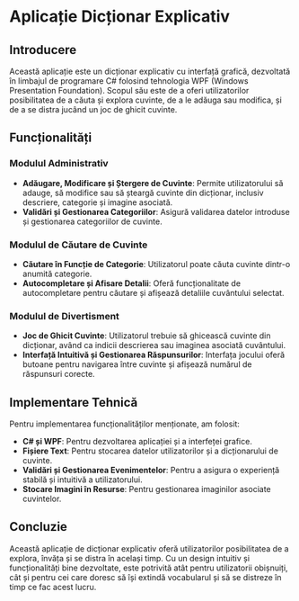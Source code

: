 # Aplicație Dicționar Explicativ

## Introducere

Această aplicație este un dicționar explicativ cu interfață grafică, dezvoltată în limbajul de programare C# folosind tehnologia WPF (Windows Presentation Foundation). Scopul său este de a oferi utilizatorilor posibilitatea de a căuta și explora cuvinte, de a le adăuga sau modifica, și de a se distra jucând un joc de ghicit cuvinte.

## Funcționalități

### Modulul Administrativ

- **Adăugare, Modificare și Ștergere de Cuvinte**: Permite utilizatorului să adauge, să modifice sau să șteargă cuvinte din dicționar, inclusiv descriere, categorie și imagine asociată.
- **Validări și Gestionarea Categoriilor**: Asigură validarea datelor introduse și gestionarea categoriilor de cuvinte.

### Modulul de Căutare de Cuvinte

- **Căutare în Funcție de Categorie**: Utilizatorul poate căuta cuvinte dintr-o anumită categorie.
- **Autocompletare și Afisare Detalii**: Oferă funcționalitate de autocompletare pentru căutare și afișează detaliile cuvântului selectat.

### Modulul de Divertisment

- **Joc de Ghicit Cuvinte**: Utilizatorul trebuie să ghicească cuvinte din dicționar, având ca indicii descrierea sau imaginea asociată cuvântului.
- **Interfață Intuitivă și Gestionarea Răspunsurilor**: Interfața jocului oferă butoane pentru navigarea între cuvinte și afișează numărul de răspunsuri corecte.

## Implementare Tehnică

Pentru implementarea funcționalităților menționate, am folosit:

- **C# și WPF**: Pentru dezvoltarea aplicației și a interfeței grafice.
- **Fișiere Text**: Pentru stocarea datelor utilizatorilor și a dicționarului de cuvinte.
- **Validări și Gestionarea Evenimentelor**: Pentru a asigura o experiență stabilă și intuitivă a utilizatorului.
- **Stocare Imagini în Resurse**: Pentru gestionarea imaginilor asociate cuvintelor.

## Concluzie

Această aplicație de dicționar explicativ oferă utilizatorilor posibilitatea de a explora, învăța și se distra în același timp. Cu un design intuitiv și funcționalități bine dezvoltate, este potrivită atât pentru utilizatorii obișnuiți, cât și pentru cei care doresc să își extindă vocabularul și să se distreze în timp ce fac acest lucru.
